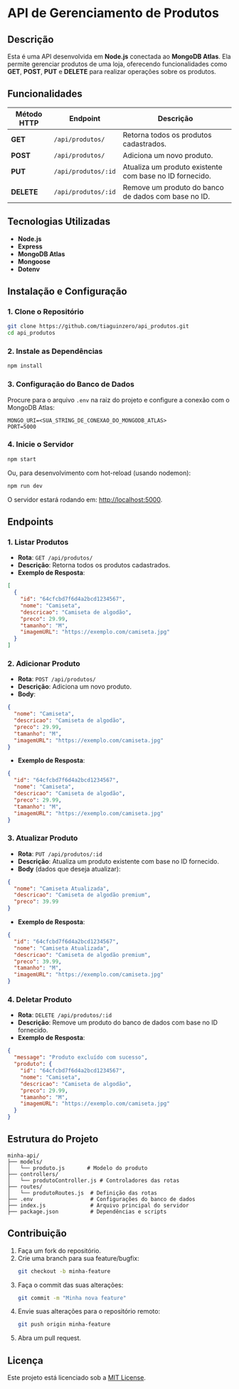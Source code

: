 # API de Gerenciamento de Produtos

## Descrição
Esta é uma API desenvolvida em **Node.js** conectada ao **MongoDB Atlas**. Ela permite gerenciar produtos de uma loja, oferecendo funcionalidades como **GET**, **POST**, **PUT** e **DELETE** para realizar operações sobre os produtos.

## Funcionalidades
| Método HTTP | Endpoint                          | Descrição                                         |
|---------------|-----------------------------------|---------------------------------------------------------|
| **GET**       | `/api/produtos/`                 | Retorna todos os produtos cadastrados.                  |
| **POST**      | `/api/produtos/`                 | Adiciona um novo produto.                               |
| **PUT**       | `/api/produtos/:id`              | Atualiza um produto existente com base no ID fornecido. |
| **DELETE**    | `/api/produtos/:id`              | Remove um produto do banco de dados com base no ID.     |

## Tecnologias Utilizadas
- **Node.js**
- **Express**
- **MongoDB Atlas**
- **Mongoose**
- **Dotenv**

## Instalação e Configuração

### 1. Clone o Repositório
```bash
git clone https://github.com/tiaguinzero/api_produtos.git
cd api_produtos
```

### 2. Instale as Dependências
```bash
npm install
```

### 3. Configuração do Banco de Dados
Procure para o arquivo `.env` na raiz do projeto e configure a conexão com o MongoDB Atlas:
```env
MONGO_URI=<SUA_STRING_DE_CONEXAO_DO_MONGODB_ATLAS>
PORT=5000
```

### 4. Inicie o Servidor
```bash
npm start
```
Ou, para desenvolvimento com hot-reload (usando nodemon):
```bash
npm run dev
```

O servidor estará rodando em: [http://localhost:5000](http://localhost:5000).

## Endpoints

### 1. **Listar Produtos**
- **Rota**: `GET /api/produtos/`
- **Descrição**: Retorna todos os produtos cadastrados.
- **Exemplo de Resposta**:
```json
[
  {
    "id": "64cfcbd7f6d4a2bcd1234567",
    "nome": "Camiseta",
    "descricao": "Camiseta de algodão",
    "preco": 29.99,
    "tamanho": "M",
    "imagemURL": "https://exemplo.com/camiseta.jpg"
  }
]
```

### 2. **Adicionar Produto**
- **Rota**: `POST /api/produtos/`
- **Descrição**: Adiciona um novo produto.
- **Body**:
```json
{
  "nome": "Camiseta",
  "descricao": "Camiseta de algodão",
  "preco": 29.99,
  "tamanho": "M",
  "imagemURL": "https://exemplo.com/camiseta.jpg"
}
```
- **Exemplo de Resposta**:
```json
{
  "id": "64cfcbd7f6d4a2bcd1234567",
  "nome": "Camiseta",
  "descricao": "Camiseta de algodão",
  "preco": 29.99,
  "tamanho": "M",
  "imagemURL": "https://exemplo.com/camiseta.jpg"
}
```

### 3. **Atualizar Produto**
- **Rota**: `PUT /api/produtos/:id`
- **Descrição**: Atualiza um produto existente com base no ID fornecido.
- **Body** (dados que deseja atualizar):
```json
{
  "nome": "Camiseta Atualizada",
  "descricao": "Camiseta de algodão premium",
  "preco": 39.99
}
```
- **Exemplo de Resposta**:
```json
{
  "id": "64cfcbd7f6d4a2bcd1234567",
  "nome": "Camiseta Atualizada",
  "descricao": "Camiseta de algodão premium",
  "preco": 39.99,
  "tamanho": "M",
  "imagemURL": "https://exemplo.com/camiseta.jpg"
}
```

### 4. **Deletar Produto**
- **Rota**: `DELETE /api/produtos/:id`
- **Descrição**: Remove um produto do banco de dados com base no ID fornecido.
- **Exemplo de Resposta**:
```json
{
  "message": "Produto excluído com sucesso",
  "produto": {
    "id": "64cfcbd7f6d4a2bcd1234567",
    "nome": "Camiseta",
    "descricao": "Camiseta de algodão",
    "preco": 29.99,
    "tamanho": "M",
    "imagemURL": "https://exemplo.com/camiseta.jpg"
  }
}
```

## Estrutura do Projeto
```
minha-api/
├── models/
│   └── produto.js       # Modelo do produto
├── controllers/
│   └── produtoController.js # Controladores das rotas
├── routes/
│   └── produtoRoutes.js  # Definição das rotas
├── .env                  # Configurações do banco de dados
├── index.js              # Arquivo principal do servidor
├── package.json          # Dependências e scripts
```

## Contribuição
1. Faça um fork do repositório.
2. Crie uma branch para sua feature/bugfix:
   ```bash
   git checkout -b minha-feature
   ```
3. Faça o commit das suas alterações:
   ```bash
   git commit -m "Minha nova feature"
   ```
4. Envie suas alterações para o repositório remoto:
   ```bash
   git push origin minha-feature
   ```
5. Abra um pull request.

## Licença
Este projeto está licenciado sob a [MIT License](LICENSE).

